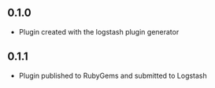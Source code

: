 ## 0.1.0
  - Plugin created with the logstash plugin generator

## 0.1.1
  - Plugin published to RubyGems and submitted to Logstash
